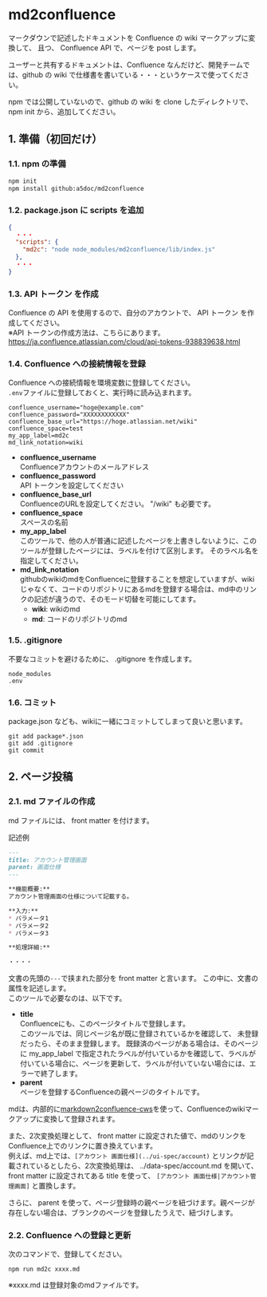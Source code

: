 md2confluence
=============

マークダウンで記述したドキュメントを Confluence の wiki マークアップに変換して、
且つ、 Confluence API で、ページを post します。

ユーザーと共有するドキュメントは、Confluence なんだけど、開発チームでは、github  の wiki で仕様書を書いている・・・というケースで使ってください。

npm では公開していないので、github の wiki を clone したディレクトリで、npm init から、追加してください。

## 1. 準備（初回だけ）

### 1.1. npm の準備

```bash
npm init
npm install github:a5doc/md2confluence

```

### 1.2. package.json に scripts を追加

```json
{
  ・・・
  "scripts": {
    "md2c": "node node_modules/md2confluence/lib/index.js"
  },
  ・・・
}
```

### 1.3. API トークン を作成

Confluence の API を使用するので、自分のアカウントで、 API トークン を作成してください。  
※API トークンの作成方法は、こちらにあります。  
https://ja.confluence.atlassian.com/cloud/api-tokens-938839638.html

### 1.4. Confluence への接続情報を登録

Confluence への接続情報を環境変数に登録してください。  
`.env`ファイルに登録しておくと、実行時に読み込まれます。
```
confluence_username="hoge@example.com"
confluence_password="XXXXXXXXXXXX"
confluence_base_url="https://hoge.atlassian.net/wiki"
confluence_space=test
my_app_label=md2c
md_link_notation=wiki
```

* **confluence_username**  
    Confluenceアカウントのメールアドレス
* **confluence_password**  
    API トークンを設定してください
* **confluence_base_url**  
    ConfluenceのURLを設定してください。
    "/wiki" も必要です。
* **confluence_space**  
    スペースの名前
* **my_app_label**  
    このツールで、他の人が普通に記述したページを上書きしないように、このツールが登録したページには、ラベルを付けて区別します。
    そのラベル名を指定してください。
* **md_link_notation**  
    githubのwikiのmdをConfluenceに登録することを想定していますが、wikiじゃなくて、コードのリポジトリにあるmdを登録する場合は、md中のリンクの記述が違うので、そのモード切替を可能にしてます。
    * **wiki**: wikiのmd
    * **md**: コードのリポジトリのmd

### 1.5. .gitignore 

不要なコミットを避けるために、 .gitignore を作成します。
```
node_modules
.env
```

### 1.6. コミット

package.json なども、wikiに一緒にコミットしてしまって良いと思います。
```
git add package*.json
git add .gitignore
git commit
```

## 2. ページ投稿

### 2.1. md ファイルの作成

md ファイルには、 front matter を付けます。

記述例
```markdown
---
title: アカウント管理画面
parent: 画面仕様
---

**機能概要:**
アカウント管理画面の仕様について記載する。

**入力:** 
* パラメータ1
* パラメータ2
* パラメータ3

**処理詳細:** 

・・・・

```

文書の先頭の`---`で挟まれた部分を front matter と言います。
この中に、文書の属性を記述します。  
このツールで必要なのは、以下です。
* **title**  
    Confluenceにも、このページタイトルで登録します。  
    このツールでは、同じページ名が既に登録されているかを確認して、
    未登録だったら、そのまま登録します。
    既録済のページがある場合は、そのページに my_app_label で指定されたラベルが付いているかを確認して、ラベルが付いている場合に、ページを更新して、ラベルが付いていない場合には、エラーで終了します。
* **parent**  
    ページを登録するConfluenceの親ページのタイトルです。

mdは、内部的に[markdown2confluence-cws](https://www.npmjs.com/package/markdown2confluence-cws)を使って、Confluenceのwikiマークアップに変換して登録されます。  

また、2次変換処理として、 front matter に設定された値で、mdのリンクをConfluence上でのリンクに置き換えています。  
例えば、md上では、`[アカウント 画面仕様](../ui-spec/account)` とリンクが記載されているとしたら、2次変換処理は、 ../data-spec/account.md を開いて、 front matter に設定されてある title を使って、 `[アカウント 画面仕様|アカウント管理画面]` と置換します。

さらに、 parent を使って、ページ登録時の親ページを紐づけます。親ページが存在しない場合は、ブランクのページを登録したうえで、紐づけします。

### 2.2. Confluence への登録と更新

次のコマンドで、登録してください。
```
npm run md2c xxxx.md
```
※xxxx.md は登録対象のmdファイルです。

